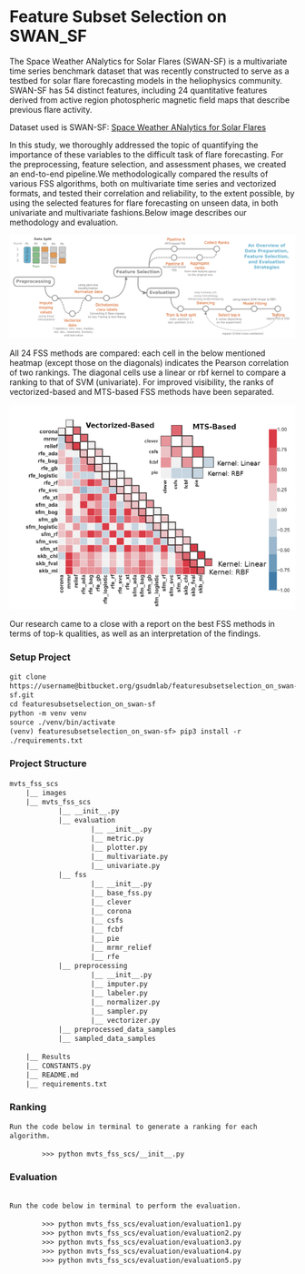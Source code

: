 # Feature Subset Selection on SWAN_SF

The Space Weather ANalytics for Solar Flares (SWAN-SF) is a multivariate time series benchmark dataset that was recently constructed to serve as a testbed for solar flare forecasting models in the heliophysics community. SWAN-SF has 54 distinct features, including 24 quantitative features derived from active region photospheric magnetic field maps that describe previous flare activity.

Dataset used is SWAN-SF: [Space Weather ANalytics for Solar Flares](#https://dataverse.harvard.edu/dataset.xhtml?persistentId=doi:10.7910/DVN/EBCFKM)

In this study, we thoroughly addressed the topic of quantifying the importance of these variables to the difficult task of flare forecasting. For the preprocessing, feature selection, and assessment phases, we created an end-to-end pipeline.We methodologically compared the results of various FSS algorithms, both on multivariate time series and vectorized formats, and tested their correlation and reliability, to the extent possible, by using the selected features for flare forecasting on unseen data, in both univariate and multivariate fashions.Below image describes our methodology and evaluation.

![Methodology](/images/methodology.jpg)

All 24 FSS methods are compared: each cell in the below mentioned heatmap (except those on the diagonals) indicates the Pearson correlation of two rankings. The diagonal cells use a linear or rbf kernel to compare a ranking to that of SVM (univariate). For improved visibility, the ranks of vectorized-based and MTS-based FSS methods have been separated.

![heatmap](/images/heatmap.PNG)

Our research came to a close with a report on the best FSS methods in terms of top-k qualities, as well as an interpretation of the findings.



### Setup Project

```
git clone https://username@bitbucket.org/gsudmlab/featuresubsetselection_on_swan-sf.git
cd featuresubsetselection_on_swan-sf
python -m venv venv
source ./venv/bin/activate
(venv) featuresubsetselection_on_swan-sf> pip3 install -r ./requirements.txt

```

### Project Structure

```
mvts_fss_scs
    |__ images
    |__ mvts_fss_scs
            |__ __init__.py
            |__ evaluation
                    |__ __init__.py
                    |__ metric.py
                    |__ plotter.py
                    |__ multivariate.py
                    |__ univariate.py
            |__ fss
                    |__ __init__.py
                    |__ base_fss.py
                    |__ clever
                    |__ corona
                    |__ csfs
                    |__ fcbf
                    |__ pie
                    |__ mrmr_relief
                    |__ rfe
            |__ preprocessing
                    |__ __init__.py
                    |__ imputer.py
                    |__ labeler.py
                    |__ normalizer.py
                    |__ sampler.py
                    |__ vectorizer.py
            |__ preprocessed_data_samples
            |__ sampled_data_samples

    |__ Results
    |__ CONSTANTS.py
    |__ README.md
    |__ requirements.txt
```
### Ranking

```
Run the code below in terminal to generate a ranking for each algorithm.

        >>> python mvts_fss_scs/__init__.py

```

### Evaluation

```

Run the code below in terminal to perform the evaluation.

        >>> python mvts_fss_scs/evaluation/evaluation1.py
        >>> python mvts_fss_scs/evaluation/evaluation2.py
        >>> python mvts_fss_scs/evaluation/evaluation3.py
        >>> python mvts_fss_scs/evaluation/evaluation4.py
        >>> python mvts_fss_scs/evaluation/evaluation5.py
        

```